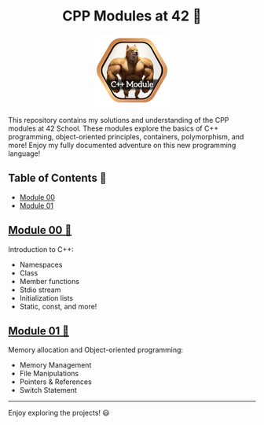 <div align="center">

  # CPP Modules at 42 :rocket:
	
<a href="https://github.com/joao-per/philosophers">![42 CPP Modules](https://github.com/joao-per/joao-per/blob/main/Badges/CPP.png)</a>

</div>

This repository contains my solutions and understanding of the CPP modules at 42 School. These modules explore the basics of C++ programming, object-oriented principles, containers, polymorphism, and more!
Enjoy my fully documented adventure on this new programming language!

## Table of Contents :open_book:

- [Module 00](#module-00-)
- [Module 01](#module-01-)

## [Module 00 📜](https://github.com/joao-per/CPP-Modules/tree/master/CPP00)

Introduction to C++:
- Namespaces
- Class
- Member functions
- Stdio stream
- Initialization lists
- Static, const, and more!

## [Module 01 🧩](https://github.com/joao-per/CPP-Modules/tree/master/CPP01)

Memory allocation and Object-oriented programming:
- Memory Management
- File Manipulations
- Pointers & References
- Switch Statement

---

Enjoy exploring the projects! :smiley:
